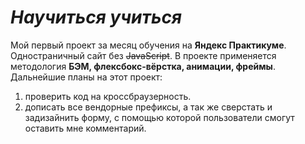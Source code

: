 # *Научиться учиться*
Мой первый проект за месяц обучения на **Яндекс Практикуме**. Одностраничный сайт без ~~JavaScript~~. В проекте применяется методология **БЭМ, флексбокс-вёрстка, анимации, фреймы**.  
Дальнейшие планы на этот проект: 
1. проверить код на кроссбраузерность. 
2. дописать все вендорные префиксы, а так же сверстать и задизайнить форму, с помощью которой пользователи смогут оставить мне комментарий.